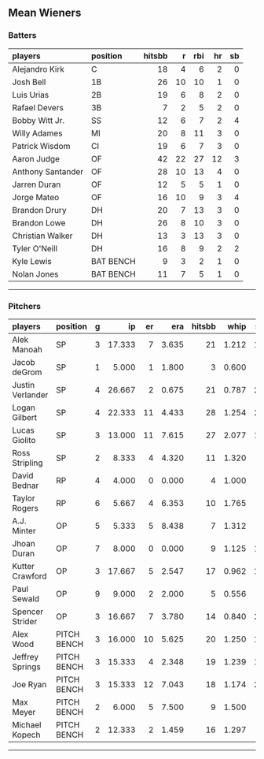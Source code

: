 ## Mean Wieners

### Batters

 
|players           |position  | hitsbb|  r| rbi| hr| sb| 
|:-----------------|:---------|------:|--:|---:|--:|--:| 
|Alejandro Kirk    |C         |     18|  4|   6|  2|  0| 
|Josh Bell         |1B        |     26| 10|  10|  1|  0| 
|Luis Urias        |2B        |     19|  6|   8|  2|  0| 
|Rafael Devers     |3B        |      7|  2|   5|  2|  0| 
|Bobby Witt Jr.    |SS        |     12|  6|   7|  2|  4| 
|Willy Adames      |MI        |     20|  8|  11|  3|  0| 
|Patrick Wisdom    |CI        |     19|  6|   7|  3|  0| 
|Aaron Judge       |OF        |     42| 22|  27| 12|  3| 
|Anthony Santander |OF        |     28| 10|  13|  4|  0| 
|Jarren Duran      |OF        |     12|  5|   5|  1|  0| 
|Jorge Mateo       |OF        |     16| 10|   9|  3|  4| 
|Brandon Drury     |DH        |     20|  7|  13|  3|  0| 
|Brandon Lowe      |DH        |     26|  8|  10|  3|  0| 
|Christian Walker  |DH        |     13|  3|  13|  3|  0| 
|Tyler O'Neill     |DH        |     16|  8|   9|  2|  2| 
|Kyle Lewis        |BAT BENCH |      9|  3|   2|  1|  0| 
|Nolan Jones       |BAT BENCH |     11|  7|   5|  1|  0| 


* * *

### Pitchers

 
|players          |position    |  g|     ip| er|   era| hitsbb|  whip| so|  w| sv| 
|:----------------|:-----------|--:|------:|--:|-----:|------:|-----:|--:|--:|--:| 
|Alek Manoah      |SP          |  3| 17.333|  7| 3.635|     21| 1.212| 16|  2|  0| 
|Jacob deGrom     |SP          |  1|  5.000|  1| 1.800|      3| 0.600|  6|  0|  0| 
|Justin Verlander |SP          |  4| 26.667|  2| 0.675|     21| 0.787| 29|  4|  0| 
|Logan Gilbert    |SP          |  4| 22.333| 11| 4.433|     28| 1.254| 20|  0|  0| 
|Lucas Giolito    |SP          |  3| 13.000| 11| 7.615|     27| 2.077| 13|  1|  0| 
|Ross Stripling   |SP          |  2|  8.333|  4| 4.320|     11| 1.320|  6|  0|  0| 
|David Bednar     |RP          |  4|  4.000|  0| 0.000|      4| 1.000|  7|  0|  1| 
|Taylor Rogers    |RP          |  6|  5.667|  4| 6.353|     10| 1.765|  7|  1|  3| 
|A.J. Minter      |OP          |  5|  5.333|  5| 8.438|      7| 1.312|  7|  1|  0| 
|Jhoan Duran      |OP          |  7|  8.000|  0| 0.000|      9| 1.125| 12|  0|  1| 
|Kutter Crawford  |OP          |  3| 17.667|  5| 2.547|     17| 0.962| 12|  1|  0| 
|Paul Sewald      |OP          |  9|  9.000|  2| 2.000|      5| 0.556|  7|  0|  1| 
|Spencer Strider  |OP          |  3| 16.667|  7| 3.780|     14| 0.840| 23|  2|  0| 
|Alex Wood        |PITCH BENCH |  3| 16.000| 10| 5.625|     20| 1.250| 15|  1|  0| 
|Jeffrey Springs  |PITCH BENCH |  3| 15.333|  4| 2.348|     19| 1.239| 13|  1|  0| 
|Joe Ryan         |PITCH BENCH |  3| 15.333| 12| 7.043|     18| 1.174| 23|  2|  0| 
|Max Meyer        |PITCH BENCH |  2|  6.000|  5| 7.500|      9| 1.500|  6|  0|  0| 
|Michael Kopech   |PITCH BENCH |  2| 12.333|  2| 1.459|     16| 1.297|  7|  1|  0| 


* * *


